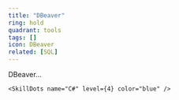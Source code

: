 ```yaml
---
title: "DBeaver"
ring: hold
quadrant: tools
tags: []
icon: DBeaver
related: [SQL]
---
```


DBeaver...

```tsx
<SkillDots name="C#" level={4} color="blue" />
```